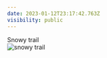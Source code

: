 ```yaml
---
date: 2023-01-12T23:17:42.763Z
visibility: public
---
```

Snowy trail  
![snowy trail](https://www.wart.ca/media/photos/2023/8khp8.jpg)
